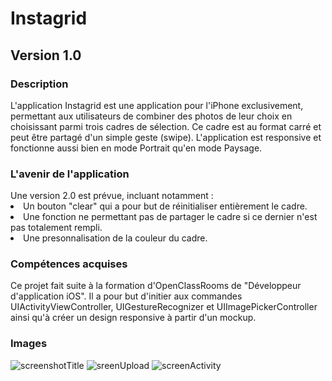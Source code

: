 <h1>Instagrid</h1>
<h2>Version 1.0</h2>
<h3>Description</h3>
<p>
L'application Instagrid est une application pour l'iPhone exclusivement, permettant aux utilisateurs de combiner des photos de leur choix en choisissant parmi trois cadres de sélection. Ce cadre est au format carré et peut être partagé d'un simple geste (swipe).
L'application est responsive et fonctionne aussi bien en mode Portrait qu'en mode Paysage.
<p>
<h3>L'avenir de l'application</h3>
Une version 2.0 est prévue, incluant notamment :
<li>Un bouton "clear" qui a pour but de réinitialiser entièrement le cadre.
<li>Une fonction ne permettant pas de partager le cadre si ce dernier n'est pas totalement rempli.
<li>Une presonnalisation de la couleur du cadre.
<p>
<h3>Compétences acquises</h3>
Ce projet fait suite à la formation d'OpenClassRooms de "Développeur d'application iOS". Il a pour but d'initier aux commandes UIActivityViewController, UIGestureRecognizer et UIImagePickerController ainsi qu'à créer un design responsive à partir d'un mockup.

<h3>Images</h3>
 <p>

![screenshotTitle](https://user-images.githubusercontent.com/78477762/120675826-b6254880-c495-11eb-8a48-c3d4c31b9d3f.png)
![sreenUpload](https://user-images.githubusercontent.com/78477762/120676067-f8e72080-c495-11eb-99f5-beae77a3f1f4.png)
![screenActivity](https://user-images.githubusercontent.com/78477762/120676174-0f8d7780-c496-11eb-99be-195fe2d6ff2f.png)
